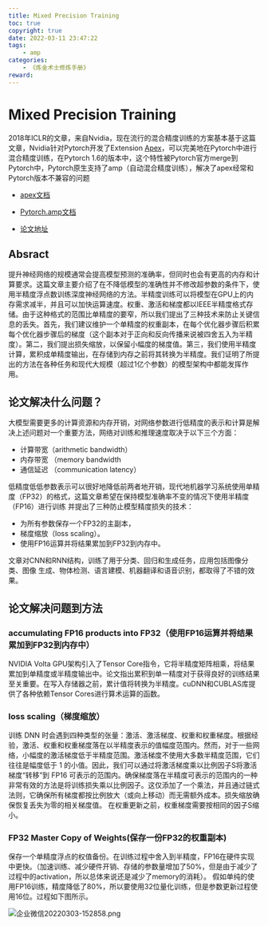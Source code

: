 ```yaml
---
title: Mixed Precision Training
toc: true
copyright: true
date: 2022-03-11 23:47:22
tags:
    - amp
categories:
    - 《炼金术士修炼手册》
reward:
---
```

# Mixed Precision Training
2018年ICLR的文章，来自Nvidia，现在流行的混合精度训练的方案基本基于这篇文章，Nvidia针对Pytorch开发了Extension [Apex](https://nvidia.github.io/apex/index.html)，可以完美地在Pytorch中进行混合精度训练，在Pytorch 1.6的版本中，这个特性被Pytorch官方merge到Pytorch中，Pytorch原生支持了amp（自动混合精度训练），解决了apex经常和Pytorch版本不兼容的问题

+ [apex文档](https://nvidia.github.io/apex/index.html)

+ [Pytorch.amp文档](https://pytorch.org/docs/stable/amp.html)

+ [论文地址](https://arxiv.org/pdf/1710.03740.pdf)


## Absract

提升神经网络的规模通常会提高模型预测的准确率，但同时也会有更高的内存和计算要求。这篇文章主要介绍了在不降低模型的准确性并不修改超参数的条件下，使用半精度浮点数训练深度神经网络的方法。半精度训练可以将模型在GPU上的内存需求减半，并且可以加快运算速度。权重、激活和梯度都以IEEE半精度格式存储。由于这种格式的范围比单精度的要窄，所以我们提出了三种技术来防止关键信息的丢失。首先，我们建议维护一个单精度的权重副本，在每个优化器步骤后积累每个优化器步骤后的梯度（这个副本对于正向和反向传播来说被四舍五入为半精度）。第二，我们提出损失缩放，以保留小幅度的梯度值。第三，我们使用半精度计算，累积成单精度输出，在存储到内存之前将其转换为半精度。我们证明了所提出的方法在各种任务和现代大规模（超过1亿个参数）的模型架构中都能发挥作用。

## 论文解决什么问题？

大模型需要更多的计算资源和内存开销，对网络参数进行低精度的表示和计算是解决上述问题对一个重要方法，网络对训练和推理速度取决于以下三个方面：

+ 计算带宽（arithmetic bandwidth）
+ 内存带宽 （memory bandwidth
+ 通信延迟 （communication latency）

低精度低低参数表示可以很好地降低前两者地开销，现代地机器学习系统使用单精度（FP32）的格式，这篇文章希望在保持模型准确率不变的情况下使用半精度（FP16）进行训练
 并提出了三种防止模型精度损失的技术：
 
+ 为所有参数保存一个FP32的主副本，
+ 梯度缩放（loss scaling）。
+ 使用FP16运算并将结果累加到FP32到内存中。


文章对CNN和RNN结构，训练了用于分类、回归和生成任务，应用包括图像分类、图像
生成、物体检测、语言建模、机器翻译和语音识别，都取得了不错的效果。
## 论文解决问题到方法

### accumulating FP16 products into FP32（使用FP16运算并将结果累加到FP32到内存中）
NVIDIA Volta GPU架构引入了Tensor Core指令，它将半精度矩阵相乘，将结果累加到单精度或半精度输出中。论文指出累积到单一精度对于获得良好的训练结果至关重要。在写入存储器之前，累计值将转换为半精度。cuDNN和CUBLAS库提供了各种依赖Tensor Cores进行算术运算的函数。

### loss scaling（梯度缩放）
训练 DNN 时会遇到四种类型的张量：激活、激活梯度、权重和权重梯度。根据经验，激活、权重和权重梯度落在以半精度表示的值幅度范围内。然而，对于一些网络，小幅度的激活梯度低于半精度范围。激活梯度不使用大多数半精度范围，它们往往是幅度低于 1 的小值。因此，我们可以通过将激活梯度乘以比例因子S将激活梯度“转移”到 FP16 可表示的范围内。确保梯度落在半精度可表示的范围内的一种非常有效的方法是将训练损失乘以比例因子。这仅添加了一个乘法，并且通过链式法则，它确保所有梯度都按比例放大（或向上移动）而无需额外成本。损失缩放确保恢复丢失为零的相关梯度值。 在权重更新之前，权重梯度需要按相同的因子S缩小。

### FP32 Master Copy of Weights(保存一份FP32的权重副本)
保存一个单精度浮点的权值备份。在训练过程中舍入到半精度，FP16在硬件实现中更快。（加速训练、减少硬件开销、存储的参数量增加了50%，但是由于减少了过程中的activation，所以总体来说还是减少了memory的消耗）。
假如单纯的使用FP16训练，精度降低了80%，所以要使用32位量化训练，但是参数更新过程使用16位。过程如下图所示。


![企业微信20220303-152858.png](https://s2.loli.net/2022/03/03/g6ac9T8G4AXNdhE.png)